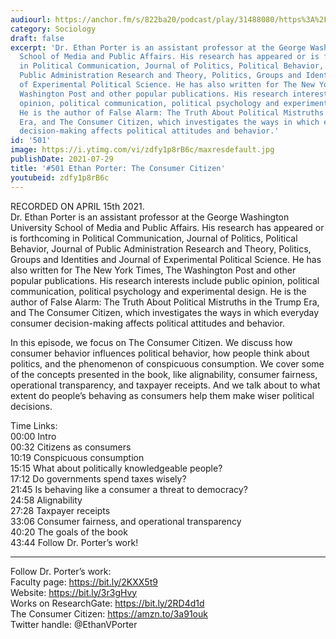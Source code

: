 ```yaml
---
audiourl: https://anchor.fm/s/822ba20/podcast/play/31488080/https%3A%2F%2Fd3ctxlq1ktw2nl.cloudfront.net%2Fstaging%2F2021-3-15%2Fdf5bf554-c6cc-a2a3-7f67-b3f5276512f2.m4a
category: Sociology
draft: false
excerpt: 'Dr. Ethan Porter is an assistant professor at the George Washington University
  School of Media and Public Affairs. His research has appeared or is forthcoming
  in Political Communication, Journal of Politics, Political Behavior, Journal of
  Public Administration Research and Theory, Politics, Groups and Identities and Journal
  of Experimental Political Science. He has also written for The New York Times, The
  Washington Post and other popular publications. His research interests include public
  opinion, political communication, political psychology and experimental design.
  He is the author of False Alarm: The Truth About Political Mistruths in the Trump
  Era, and The Consumer Citizen, which investigates the ways in which everyday consumer
  decision-making affects political attitudes and behavior.'
id: '501'
image: https://i.ytimg.com/vi/zdfy1p8rB6c/maxresdefault.jpg
publishDate: 2021-07-29
title: '#501 Ethan Porter: The Consumer Citizen'
youtubeid: zdfy1p8rB6c
---
```

<div class="timelinks">

RECORDED ON APRIL 15th 2021.  
Dr. Ethan Porter is an assistant professor at the George Washington University School of Media and Public Affairs. His research has appeared or is forthcoming in Political Communication, Journal of Politics, Political Behavior, Journal of Public Administration Research and Theory, Politics, Groups and Identities and Journal of Experimental Political Science. He has also written for The New York Times, The Washington Post and other popular publications. His research interests include public opinion, political communication, political psychology and experimental design. He is the author of False Alarm: The Truth About Political Mistruths in the Trump Era, and The Consumer Citizen, which investigates the ways in which everyday consumer decision-making affects political attitudes and behavior.

In this episode, we focus on The Consumer Citizen. We discuss how consumer behavior influences political behavior, how people think about politics, and the phenomenon of conspicuous consumption. We cover some of the concepts presented in the book, like alignability, consumer fairness, operational transparency, and taxpayer receipts. And we talk about to what extent do people’s behaving as consumers help them make wiser political decisions.

Time Links:  
<time>00:00</time> Intro  
<time>00:32</time> Citizens as consumers  
<time>10:19</time> Conspicuous consumption  
<time>15:15</time> What about politically knowledgeable people?  
<time>17:12</time> Do governments spend taxes wisely?  
<time>21:45</time> Is behaving like a consumer a threat to democracy?  
<time>24:58</time> Alignability  
<time>27:28</time> Taxpayer receipts  
<time>33:06</time> Consumer fairness, and operational transparency  
<time>40:20</time> The goals of the book  
<time>43:44</time> Follow Dr. Porter’s work!

---

Follow Dr. Porter’s work:  
Faculty page: https://bit.ly/2KXX5t9  
Website: https://bit.ly/3r3gHvy  
Works on ResearchGate: https://bit.ly/2RD4d1d  
The Consumer Citizen: https://amzn.to/3a91ouk  
Twitter handle: @EthanVPorter
</div>

